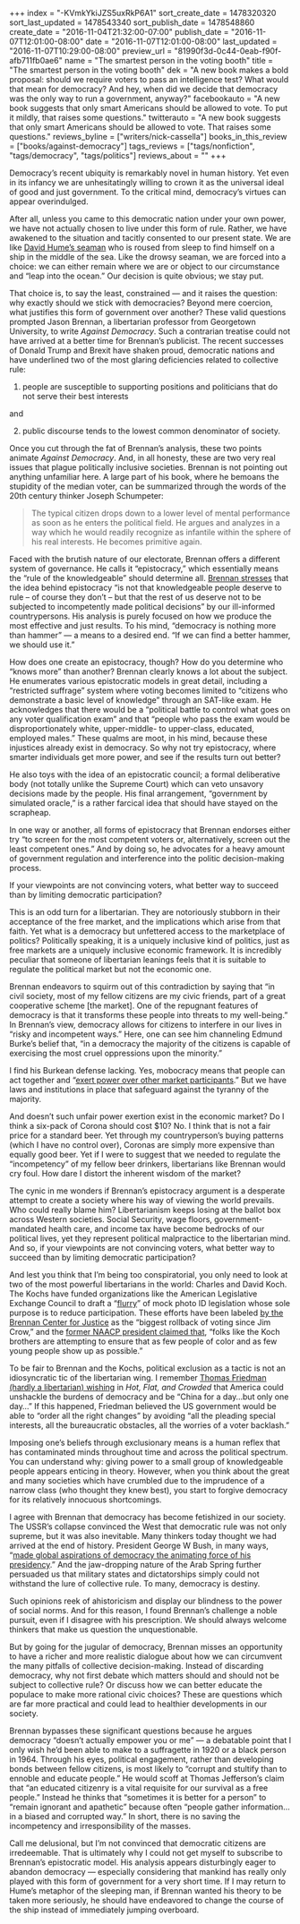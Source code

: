 +++
index = "-KVmkYkiJZS5uxRkP6A1"
sort_create_date = 1478320320
sort_last_updated = 1478543340
sort_publish_date = 1478548860
create_date = "2016-11-04T21:32:00-07:00"
publish_date = "2016-11-07T12:01:00-08:00"
date = "2016-11-07T12:01:00-08:00"
last_updated = "2016-11-07T10:29:00-08:00"
preview_url = "81990f3d-0c44-0eab-f90f-afb711fb0ae6"
name = "The smartest person in the voting booth"
title = "The smartest person in the voting booth"
dek = "A new book makes a bold proposal: should we require voters to pass an intelligence test? What would that mean for democracy? And hey, when did we decide that democracy was the only way to run a government, anyway?"
facebookauto = "A new book suggests that only smart Americans should be allowed to vote. To put it mildly, that raises some questions."
twitterauto = "A new book suggests that only smart Americans should be allowed to vote. That raises some questions."
reviews_byline = ["writers/nick-cassella"]
books_in_this_review = ["books/against-democracy"]
tags_reviews = ["tags/nonfiction", "tags/democracy", "tags/politics"]
reviews_about = ""
+++

Democracy’s recent ubiquity is remarkably novel in human history. Yet even in its infancy we are unhesitatingly willing to crown it as the universal ideal of good and just government. To the critical mind, democracy’s virtues can appear overindulged.  

After all, unless you came to this democratic nation under your own power, we have not actually chosen to live under this form of rule. Rather, we have awakened to the situation and tacitly consented to our present state. We are like [David Hume’s seaman](http://plato.stanford.edu/entries/political-obligation/) who is roused from sleep to find himself on a ship in the middle of the sea. Like the drowsy seaman, we are forced into a choice: we can either remain where we are or object to our circumstance and “leap into the ocean.” Our decision is quite obvious; we stay put. 

That choice is, to say the least, constrained — and it raises the question: why exactly should we stick with democracies? Beyond mere coercion, what justifies this form of government over another? These valid questions prompted Jason Brennan, a libertarian professor from Georgetown University, to write *Against Democracy*. Such a contrarian treatise could not have arrived at a better time for Brennan’s publicist. The recent successes of Donald Trump and Brexit have shaken proud, democratic nations and have underlined two of the most glaring deficiencies related to collective rule: 

1) people are susceptible to supporting positions and politicians that do not serve their best interests 

and

2) public discourse tends to the lowest common denominator of society. 

Once you cut through the fat of Brennan’s analysis, these two points animate *Against Democracy*. And, in all honesty, these are two very real issues that plague politically inclusive societies. Brennan is not pointing out anything unfamiliar here. A large part of his book, where he bemoans the stupidity of the median voter, can be summarized through the words of the 20th century thinker Joseph Schumpeter: 

<blockquote>The typical citizen drops down to a lower level of mental performance as soon as he enters the political field. He argues and analyzes in a way which he would readily recognize as infantile within the sphere of his real interests. He becomes primitive again.</blockquote>

Faced with the brutish nature of our electorate, Brennan offers a different system of governance. He calls it “epistocracy,” which essentially means the “rule of the knowledgeable” should determine all. [Brennan stresses](https://aeon.co/ideas/the-right-to-vote-should-be-restricted-to-those-with-knowledge?utm_source=Aeon+Newsletter&utm_campaign=8a17eae5ab-Daily_Newsletter_29_September_20169_27_2016&utm_medium=email&utm_term=0_411a82e59d-8a17eae5ab-68769545) that the idea behind epistocracy “is not that knowledgeable people deserve to rule – of course they don’t – but that the rest of us deserve not to be subjected to incompetently made political decisions” by our ill-informed countrypersons. His analysis is purely focused on how we produce the most effective and just results. To his mind, “democracy is nothing more than hammer” — a means to a desired end. “If we can find a better hammer, we should use it.”

<div class="break"></div>

How does one create an epistocracy, though? How do you determine who “knows more” than another? Brennan clearly knows a lot about the subject. He enumerates various epistocratic models in great detail, including a “restricted suffrage” system where voting becomes limited to “citizens who demonstrate a basic level of knowledge” through an SAT-like exam. He acknowledges that there would be a “political battle to control what goes on any voter qualification exam” and that “people who pass the exam would be disproportionately white, upper-middle- to upper-class, educated, employed males.” These qualms are moot, in his mind, because these injustices already exist in democracy. So why not try epistocracy, where smarter individuals get more power, and see if the results turn out better? 

He also toys with the idea of an epistocratic council; a formal deliberative body (not totally unlike the Supreme Court) which can veto unsavory decisions made by the people. His final arrangement, “government by simulated oracle,” is a rather farcical idea that should have stayed on the scrapheap.

In one way or another, all forms of epistocracy that Brennan endorses either try “to screen for the most competent voters or, alternatively, screen out the least competent ones.” And by doing so, he advocates for a heavy amount of government regulation and interference into the politic decision-making process. 

<p class="pull-quote">If your viewpoints are not convincing voters, what better way to succeed than by limiting democratic participation?</p>

This is an odd turn for a libertarian. They are notoriously stubborn in their acceptance of the free market, and the implications which arise from that faith. Yet what is a democracy but unfettered access to the marketplace of politics? Politically speaking, it is a uniquely inclusive kind of politics, just as free markets are a uniquely inclusive economic framework. It is incredibly peculiar that someone of libertarian leanings feels that it is suitable to regulate the political market but not the economic one.

Brennan endeavors to squirm out of this contradiction by saying that “in civil society, most of my fellow citizens are my civic friends, part of a great cooperative scheme [the market]. One of the repugnant features of democracy is that it transforms these people into threats to my well-being.” In Brennan’s view, democracy allows for citizens to interfere in our lives in “risky and incompetent ways.” Here, one can see him channeling Edmund Burke’s belief that, “in a democracy the majority of the citizens is capable of exercising the most cruel oppressions upon the minority.”

I find his Burkean defense lacking. Yes, mobocracy means that people can act together and “[exert power over other market participants](https://www.jacobinmag.com/2016/08/bleeding-heart-libertarians-jason-brennan-voting-democracy/).” But we have laws and institutions in place that safeguard against the tyranny of the majority.

And doesn’t such unfair power exertion exist in the economic market? Do I think a six-pack of Corona should cost $10? No. I think that is not a fair price for a standard beer. Yet through my countryperson’s buying patterns (which I have no control over), Coronas are simply more expensive than equally good beer. Yet if I were to suggest that we needed to regulate the “incompetency” of my fellow beer drinkers, libertarians like Brennan would cry foul. How dare I distort the inherent wisdom of the market? 

The cynic in me wonders if Brennan’s epistocracy argument is a desperate attempt to create a society where his way of viewing the world prevails. Who could really blame him? Libertarianism keeps losing at the ballot box across Western societies. Social Security, wage floors, government-mandated health care, and income tax have become bedrocks of our political lives, yet they represent political malpractice to the libertarian mind. And so, if your viewpoints are not convincing voters, what better way to succeed than by limiting democratic participation?

And lest you think that I’m being too conspiratorial, you only need to look at two of the most powerful libertarians in the world: Charles and David Koch. The Kochs have funded organizations like the American Legislative Exchange Council to draft a “[flurry](http://investigations.nbcnews.com/_news/2012/08/21/13392560-flurry-of-voter-id-laws-tied-to-conservative-group-alec)” of mock photo ID legislation whose sole purpose is to reduce participation. These efforts have been labeled [by the Brennan Center for Justice](http://fivethirtyeight.com/features/tighter-restrictions-are-losing-in-the-battle-over-voter-id-laws/) as the “biggest rollback of voting since Jim Crow,” and the [former NAACP president claimed that](https://www.thenation.com/article/why-koch-brothers-and-alec-dont-want-you-vote/), “folks like the Koch brothers are attempting to ensure that as few people of color and as few young people show up as possible.”

To be fair to Brennan and the Kochs, political exclusion as a tactic is not an idiosyncratic tic of the libertarian wing. I remember [Thomas Friedman (hardly a libertarian) wishing](https://entrepreneurialenergy.wordpress.com/2011/07/15/china-for-a-day/) in *Hot, Flat, and Crowded* that America could unshackle the burdens of democracy and be “China for a day…but only one day…” If this happened, Friedman believed the US government would be able to “order all the right changes” by avoiding “all the pleading special interests, all the bureaucratic obstacles, all the worries of a voter backlash.”

<div class="break"></div>

Imposing one’s beliefs through exclusionary means is a human reflex that has contaminated minds throughout time and across the political spectrum. You can understand why: giving power to a small group of knowledgeable people appears enticing in theory. However, when you think about the great and many societies which have crumbled due to the imprudence of a narrow class (who thought they knew best), you start to forgive democracy for its relatively innocuous shortcomings.

I agree with Brennan that democracy has become fetishized in our society. The USSR’s collapse convinced the West that democratic rule was not only supreme, but it was also inevitable. Many thinkers today thought we had arrived at the end of history. President George W Bush, in many ways, “[made global aspirations of democracy the animating force of his presidency](http://www.theatlantic.com/international/archive/2014/02/was-bush-really-a-champion-of-democracy/284095/).” And the jaw-dropping nature of the Arab Spring further persuaded us that military states and dictatorships simply could not withstand the lure of collective rule. To many, democracy is destiny. 

Such opinions reek of ahistoricism and display our blindness to the power of social norms. And for this reason, I found Brennan’s challenge a noble pursuit, even if I disagree with his prescription. We should always welcome thinkers that make us question the unquestionable. 

But by going for the jugular of democracy, Brennan misses an opportunity to have a richer and more realistic dialogue about how we can circumvent the many pitfalls of collective decision-making. Instead of discarding democracy, why not first debate which matters should and should not be subject to collective rule? Or discuss how we can better educate the populace to make more rational civic choices? These are questions which are far more practical and could lead to healthier developments in our society.

Brennan bypasses these significant questions because he argues democracy “doesn’t actually empower you or me” — a debatable point that I only wish he’d been able to make to a suffragette in 1920 or a black person in 1964. Through his eyes, political engagement, rather than developing bonds between fellow citizens, is most likely to “corrupt and stultify than to ennoble and educate people.” He would scoff at Thomas Jefferson’s claim that “an educated citizenry is a vital requisite for our survival as a free people.”  Instead he thinks that “sometimes it is better for a person” to “remain ignorant and apathetic” because often “people gather information…in a biased and corrupted way.” In short, there is no saving the incompetency and irresponsibility of the masses.  

Call me delusional, but I’m not convinced that democratic citizens are irredeemable. That is ultimately why I could not get myself to subscribe to Brennan’s epistocratic model. His analysis appears disturbingly eager to abandon democracy — especially considering that mankind has really only played with this form of government for a very short time. If I may return to Hume’s metaphor of the sleeping man, if Brennan wanted his theory to be taken more seriously, he should have endeavored to change the course of the ship instead of immediately jumping overboard.
